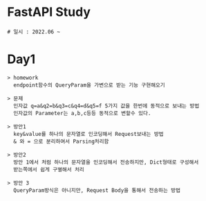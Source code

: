 # FastAPI Study
    # 일시 : 2022.06 ~

# Day1 
    > homework
      endpoint함수의 QueryParam을 가변으로 받는 기능 구현해오기

    > 문제
      인자값 q=a&q2=b&q3=c&q4=d&q5=f 5가지 값을 한번에 동적으로 보내는 방법
      인자값의 Parameter는 a,b,c등등 동적으로 변할수 있다.

    > 방안1
      key&value를 하나의 문자열로 인코딩해서 Request보내는 방법
      & 와 = 으로 분리하여서 Parsing처리함

    > 방안2
      방안 1에서 처럼 하나의 문자열을 인코딩해서 전송하지만, Dict형태로 구성해서 
      받는쪽에서 쉽게 구별해서 처리

    > 방안 3
      QueryParam방식은 아니지만, Request Body을 통해서 전송하는 방법


